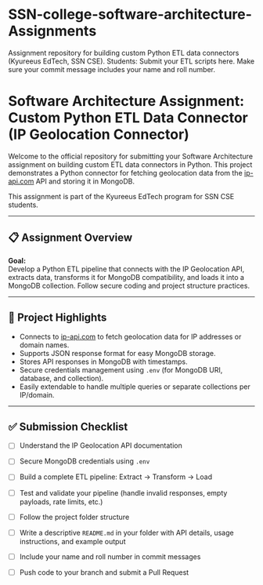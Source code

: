 # SSN-college-software-architecture-Assignments
Assignment repository for building custom Python ETL data connectors (Kyureeus EdTech, SSN CSE). Students: Submit your ETL scripts here. Make sure your commit message includes your name and roll number.

# Software Architecture Assignment: Custom Python ETL Data Connector (IP Geolocation Connector)

Welcome to the official repository for submitting your Software Architecture assignment on building custom ETL data connectors in Python. This project demonstrates a Python connector for fetching geolocation data from the [ip-api.com](http://ip-api.com/) API and storing it in MongoDB.  

This assignment is part of the Kyureeus EdTech program for SSN CSE students.

---

## 📋 Assignment Overview

**Goal:**  
Develop a Python ETL pipeline that connects with the IP Geolocation API, extracts data, transforms it for MongoDB compatibility, and loads it into a MongoDB collection. Follow secure coding and project structure practices.

---

## 🔹 Project Highlights

- Connects to [ip-api.com](http://ip-api.com/) to fetch geolocation data for IP addresses or domain names.  
- Supports JSON response format for easy MongoDB storage.  
- Stores API responses in MongoDB with timestamps.  
- Secure credentials management using `.env` (for MongoDB URI, database, and collection).  
- Easily extendable to handle multiple queries or separate collections per IP/domain.  

---

## ✅ Submission Checklist

- [ ] Understand the IP Geolocation API documentation  
- [ ] Secure MongoDB credentials using `.env`  
- [ ] Build a complete ETL pipeline: Extract → Transform → Load  
- [ ] Test and validate your pipeline (handle invalid responses, empty payloads, rate limits, etc.)  
- [ ] Follow the project folder structure  
- [ ] Write a descriptive `README.md` in your folder with API details, usage instructions, and example output  
- [ ] Include your name and roll number in commit messages  
- [ ] Push code to your branch and submit a Pull Request  

